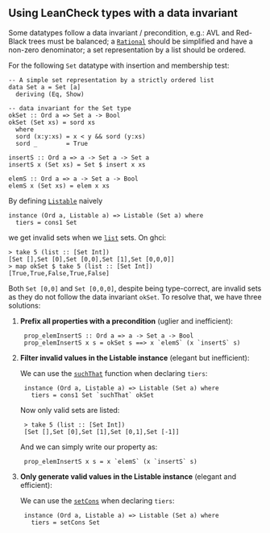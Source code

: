 Using LeanCheck types with a data invariant
-------------------------------------------

Some datatypes follow a data invariant / precondition, e.g.:
  AVL and Red-Black trees must be balanced;
  a [`Rational`] should be simplified and have a non-zero denominator;
  a set representation by a list should be ordered.

For the following `Set` datatype with insertion and membership test:

    -- A simple set representation by a strictly ordered list
    data Set a = Set [a]
      deriving (Eq, Show)

    -- data invariant for the Set type
    okSet :: Ord a => Set a -> Bool
    okSet (Set xs) = sord xs
      where
      sord (x:y:xs) = x < y && sord (y:xs)
      sord _        = True

    insertS :: Ord a => a -> Set a -> Set a
    insertS x (Set xs) = Set $ insert x xs

    elemS :: Ord a => a -> Set a -> Bool
    elemS x (Set xs) = elem x xs

By defining [`Listable`] naively

    instance (Ord a, Listable a) => Listable (Set a) where
      tiers = cons1 Set

we get invalid sets when we [`list`] sets.  On ghci:

    > take 5 (list :: [Set Int])
    [Set [],Set [0],Set [0,0],Set [1],Set [0,0,0]]
    > map okSet $ take 5 (list :: [Set Int])
    [True,True,False,True,False]

Both `Set [0,0]` and `Set [0,0,0]`, despite being type-correct, are invalid
sets as they do not follow the data invariant `okSet`.  To resolve that, we
have three solutions:

1. **Prefix all properties with a precondition** (uglier and inefficient):

        prop_elemInsertS :: Ord a => a -> Set a -> Bool
        prop_elemInsertS x s = okSet s ==> x `elemS` (x `insertS` s)

2. **Filter invalid values in the Listable instance** (elegant but inefficient):

    We can use the [`suchThat`] function when declaring `tiers`:

        instance (Ord a, Listable a) => Listable (Set a) where
          tiers = cons1 Set `suchThat` okSet

    Now only valid sets are listed:

        > take 5 (list :: [Set Int])
        [Set [],Set [0],Set [1],Set [0,1],Set [-1]]

    And we can simply write our property as:

        prop_elemInsertS x s = x `elemS` (x `insertS` s)


3. **Only generate valid values in the Listable instance** (elegant and efficient):

    We can use the [`setCons`] when declaring `tiers`:

	    instance (Ord a, Listable a) => Listable (Set a) where
		  tiers = setCons Set

[`Listable`]: https://hackage.haskell.org/package/leancheck/docs/Test-LeanCheck.html#t:Listable
[`list`]:     https://hackage.haskell.org/package/leancheck/docs/Test-LeanCheck.html#v:list
[`suchThat`]: https://hackage.haskell.org/package/leancheck/docs/Test-LeanCheck.html#v:suchThat
[`setCons`]:  https://hackage.haskell.org/package/leancheck/docs/Test-LeanCheck-Tiers.html#v:setCons
[`Rational`]: https://hackage.haskell.org/package/base/docs/Data-Ratio.html#t:Ratio

